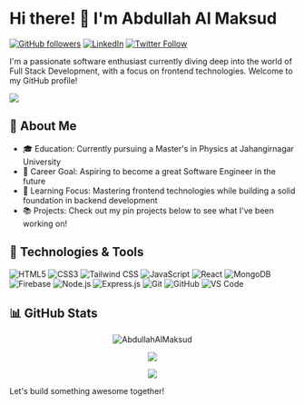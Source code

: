 # Hi there! 👋 I'm Abdullah Al Maksud


[![GitHub followers](https://img.shields.io/github/followers/abdullahalmaksud?label=Follow&style=social)](https://github.com/abdullahalmaksud)
[![LinkedIn](https://img.shields.io/badge/LinkedIn-Profile-informational?style=flat&logo=linkedin&logoColor=white&color=0077B5)](https://www.linkedin.com/in/abdullahalmaksud/)
[![Twitter Follow](https://img.shields.io/twitter/follow/aamaksud?style=social)](https://twitter.com/aamaksud)

I'm a passionate software enthusiast currently diving deep into the world of Full Stack Development, with a focus on frontend technologies. Welcome to my GitHub profile!

[![](https://i.postimg.cc/X7y4KgRT/programming-code-coding-or-hacker-sign-programming-code-icon-made-with-binary-code-in-wireframe-hand.jpg)](https://i.postimg.cc/X7y4KgRT/programming-code-coding-or-hacker-sign-programming-code-icon-made-with-binary-code-in-wireframe-hand.jpg)

## 🚀 About Me

- 🎓 Education: Currently pursuing a Master's in Physics at Jahangirnagar University
- 💼 Career Goal: Aspiring to become a great Software Engineer in the future
- 🌱 Learning Focus: Mastering frontend technologies while building a solid foundation in backend development
- 📚 Projects: Check out my pin projects below to see what I've been working on!
## 🔧 Technologies & Tools

![HTML5](https://img.shields.io/badge/-HTML5-E34F26?style=flat-square&logo=html5&logoColor=white)
![CSS3](https://img.shields.io/badge/-CSS3-1572B6?style=flat-square&logo=css3&logoColor=white)
![Tailwind CSS](https://img.shields.io/badge/-Tailwind%20CSS-38B2AC?style=flat-square&logo=tailwind-css&logoColor=white)
![JavaScript](https://img.shields.io/badge/-JavaScript-F7DF1E?style=flat-square&logo=javascript&logoColor=black)
![React](https://img.shields.io/badge/-React-61DAFB?style=flat-square&logo=react&logoColor=white)
![MongoDB](https://img.shields.io/badge/-MongoDB-47A248?style=flat-square&logo=mongodb&logoColor=white)
![Firebase](https://img.shields.io/badge/-Firebase-FFCA28?style=flat-square&logo=firebase&logoColor=black)
![Node.js](https://img.shields.io/badge/-Node.js-339933?style=flat-square&logo=node.js&logoColor=white)
![Express.js](https://img.shields.io/badge/-Express.js-000000?style=flat-square&logo=express&logoColor=white)
![Git](https://img.shields.io/badge/-Git-F05032?style=flat-square&logo=git&logoColor=white)
![GitHub](https://img.shields.io/badge/-GitHub-181717?style=flat-square&logo=github&logoColor=white)
![VS Code](https://img.shields.io/badge/-VS%20Code-007ACC?style=flat-square&logo=visual-studio-code&logoColor=white)

## 📊 GitHub Stats

<p align="center"><img align="center" src="https://github-readme-streak-stats.herokuapp.com/?user=AbdullahAlMaksud&" alt="AbdullahAlMaksud" /></p>
<p align="center"><img align="center" src="https://github-readme-stats.vercel.app/api?username=abdullahalmaksud&show_icons=true&count_private=true&hide=stars" /></p>
<p align="center"><img align="center" src="https://github-readme-stats.vercel.app/api/top-langs/?username=abdullahalmaksud&layout=compact" /></p>


Let's build something awesome together!

